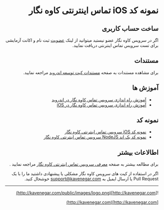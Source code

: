 

<div dir='rtl'>

# نمونه کد iOS  تماس اینترنتی کاوه نگار


## ساخت حساب کاربری


اگر در سرویس کاوه نگار عضو نیستید میتوانید از لینک 
[عضویت](http://panel.kavenegar.com/client/membership/register)
 ثبت نام و اکانت آزمایشی برای تست سرویس تماس اینترنتی دریافت نمایید.


 ## مستندات
برای مشاهده مستندات به صفحه 
[مستندات کیت توسعه اندروید](https://docs.kavenegar.io/ios/setup.html)
 مراجعه نمایید.

## آموزش ها 

- [آموزش راه اندازی سرویس تماس کاوه نگار در اندروید](https://docs.kavenegar.io/quickstart/android.html)
- [آموزش راه اندازی سرویس تماس کاوه نگار در iOS](https://docs.kavenegar.io/quickstart/ios.html)

## نمونه کد

- [نمونه کد iOS سرویس تماس اینترنتی کاوه نگار](https://github.com/kavenegar/call-ios-sample)
- [نمونه کد بک اند NodeJS سرویس تماس اینترنتی کاوه نگار](https://github.com/kavenegar/call-backend-sample-node)


## اطالاعات بیشتر


برای مطالعه بیشتر به صفحه 
[معرفی سرویس تماس اینترنتی  کاوه نگار](http://new.kavenegar.com/services/webcall)
 مراجعه نمایید .

اگر در استفاده از کیت های سرویس کاوه نگار مشکلی یا پیشنهادی داشتید ما را با یک Pull Request یا ارسال ایمیل به support@kavenegar.com خوشحال کنید.

--- 

![http://kavenegar.com](http://kavenegar.com/public/images/logo.png)		

[http://kavenegar.com](http://kavenegar.com)	

</div>

